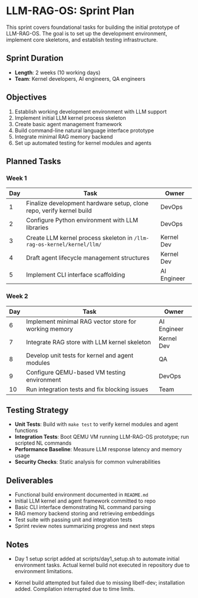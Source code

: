 # LLM-RAG-OS: Sprint Plan

This sprint covers foundational tasks for building the initial prototype of LLM-RAG-OS. The goal is to set up the development environment, implement core skeletons, and establish testing infrastructure.

## Sprint Duration
- **Length**: 2 weeks (10 working days)
- **Team**: Kernel developers, AI engineers, QA engineers

## Objectives
1. Establish working development environment with LLM support
2. Implement initial LLM kernel process skeleton
3. Create basic agent management framework
4. Build command-line natural language interface prototype
5. Integrate minimal RAG memory backend
6. Set up automated testing for kernel modules and agents

## Planned Tasks

### Week 1
| Day | Task | Owner |
|-----|------|-------|
| 1   | Finalize development hardware setup, clone repo, verify kernel build | DevOps |
| 2   | Configure Python environment with LLM libraries | DevOps |
| 3   | Create LLM kernel process skeleton in `/llm-rag-os-kernel/kernel/llm/` | Kernel Dev |
| 4   | Draft agent lifecycle management structures | Kernel Dev |
| 5   | Implement CLI interface scaffolding | AI Engineer |

### Week 2
| Day | Task | Owner |
|-----|------|-------|
| 6   | Implement minimal RAG vector store for working memory | AI Engineer |
| 7   | Integrate RAG store with LLM kernel skeleton | Kernel Dev |
| 8   | Develop unit tests for kernel and agent modules | QA |
| 9   | Configure QEMU-based VM testing environment | DevOps |
| 10  | Run integration tests and fix blocking issues | Team |

## Testing Strategy
- **Unit Tests**: Build with `make test` to verify kernel modules and agent functions
- **Integration Tests**: Boot QEMU VM running LLM-RAG-OS prototype; run scripted NL commands
- **Performance Baseline**: Measure LLM response latency and memory usage
- **Security Checks**: Static analysis for common vulnerabilities

## Deliverables
- Functional build environment documented in `README.md`
- Initial LLM kernel and agent framework committed to repo
- Basic CLI interface demonstrating NL command parsing
- RAG memory backend storing and retrieving embeddings
- Test suite with passing unit and integration tests
- Sprint review notes summarizing progress and next steps


## Notes
- Day 1 setup script added at scripts/day1_setup.sh to automate initial environment tasks. Actual kernel build not executed in repository due to environment limitations.

- Kernel build attempted but failed due to missing libelf-dev; installation added. Compilation interrupted due to time limits.
